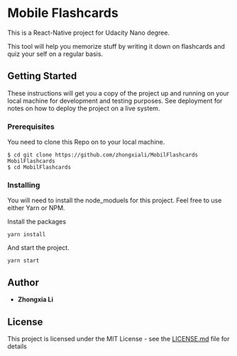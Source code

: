 # Mobile Flashcards

This is a React-Native project for Udacity Nano degree.

This tool will help you memorize stuff by writing it down on flashcards and quiz your self on a regular basis.

## Getting Started

These instructions will get you a copy of the project up and running on your local machine for development and testing purposes. See deployment for notes on how to deploy the project on a live system.

### Prerequisites

You need to clone this Repo on to your local machine.

```
$ cd git clone https://github.com/zhongxiali/MobilFlashcards MobilFlashcards
$ cd MobilFlashcards
```

### Installing

You will need to install the node_moduels for this project. Feel free to use either Yarn or NPM.

Install the packages

```
yarn install
```

And start the project.

```
yarn start
```

## Author

- **Zhongxia Li**

## License

This project is licensed under the MIT License - see the [LICENSE.md](LICENSE.md) file for details
